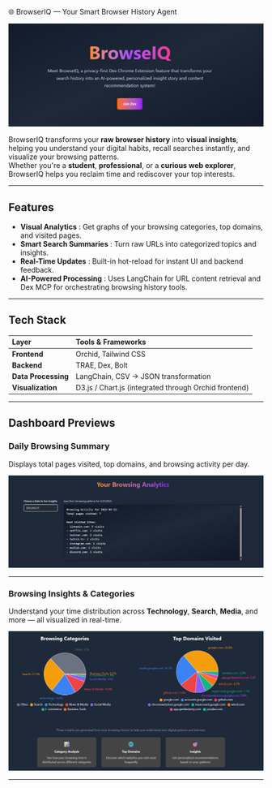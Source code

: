 🌐 BrowserIQ — Your Smart Browser History Agent

![BrowserIQ Banner](./data/1.png)

BrowserIQ transforms your **raw browser history** into **visual insights**, helping you understand your digital habits, recall searches instantly, and visualize your browsing patterns.  
Whether you're a **student**, **professional**, or a **curious web explorer**, BrowserIQ helps you reclaim time and rediscover your top interests.

---

## Features

- **Visual Analytics** : Get graphs of your browsing categories, top domains, and visited pages.  
- **Smart Search Summaries** : Turn raw URLs into categorized topics and insights.
- **Real-Time Updates** : Built-in hot-reload for instant UI and backend feedback.  
- **AI-Powered Processing** : Uses LangChain for URL content retrieval and Dex MCP for orchestrating browsing history tools.

---

## Tech Stack

| Layer | Tools & Frameworks |
|:------|:--------------------|
| **Frontend** | Orchid, Tailwind CSS |
| **Backend** | TRAE, Dex, Bolt |
| **Data Processing** | LangChain, CSV → JSON transformation |
| **Visualization** | D3.js / Chart.js (integrated through Orchid frontend) |

---

## Dashboard Previews

### Daily Browsing Summary  
Displays total pages visited, top domains, and browsing activity per day.

![Browsing Analytics Screenshot](./data/3.png)

---

### Browsing Insights & Categories  
Understand your time distribution across **Technology**, **Search**, **Media**, and more — all visualized in real-time.

![Browsing Categories and Domains](./data/2.png)

---
